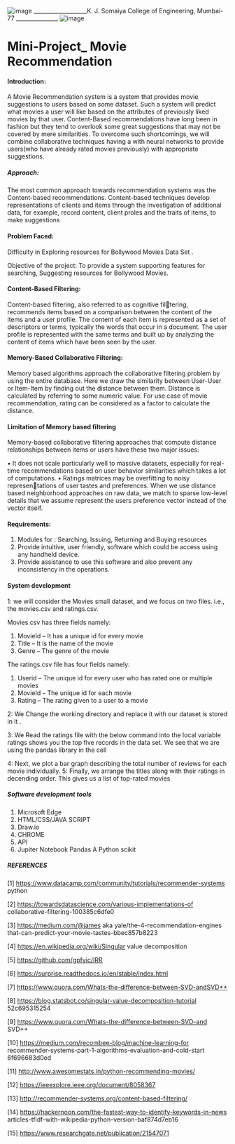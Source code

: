 ![image](https://user-images.githubusercontent.com/74112721/144545556-f1622854-5ddb-44c2-ae66-602c907b9289.png) ___________________K. J. Somaiya College of Engineering, Mumbai-77 _______________ ![image](https://user-images.githubusercontent.com/74112721/144545198-29fb944e-cc94-4bef-91aa-ff1ffbc8af90.png)





# Mini-Project_ Movie Recommendation


####  Introduction: 



A Movie Recommendation system is a system that provides movie suggestions to users based on some dataset. Such a system will predict what movies a user will like based on the attributes of previously liked movies by that user. Content-Based recommendations have long been in fashion but they tend to overlook some great suggestions that may not be covered by mere  similarities. To overcome such shortcomings, we will combine collaborative  techniques having a  with neural networks to provide users(who have already rated movies previously) with appropriate suggestions.


#####  Approach:

The most common approach towards recommendation systems was the Content-based recommendations. Content-based techniques develop representations of clients and items through the investigation of additional data, for example, record content, client proles and the traits of items, to make suggestions


#### Problem Faced:  
Difficulty in  Exploring resources for Bollywood Movies Data Set .

Objective of the project:
To provide a system supporting features for searching, Suggesting  resources for Bollywood Movies.

####  Content-Based Filtering: 

Content-based filtering, also referred to as cognitive filtering, recommends items based on a comparison between
the content of the items and a user profile. The content of each item is represented as a set of descriptors or terms,
typically the words that occur in a document. The user profile is represented with the same terms and built up by
analyzing the content of items which have been seen by the user. 

 #### Memory-Based Collaborative Filtering:
 
Memory based algorithms approach the collaborative filtering problem
by using the entire database. Here we draw the similarity
between User-User or Item-Item by finding out the distance
between them. Distance is calculated by referring to some
numeric value. For use case of movie recommendation,
rating can be considered as a factor to calculate the distance.

 #### Limitation of Memory based filtering
 
Memory-based collaborative filtering approaches that
compute distance relationships between items or users have
these two major issues:

•  It does not scale particularly well to massive datasets,
   especially for real-time recommendations based on user
   behavior similarities which takes a lot of computations.
•  Ratings matrices may be overfitting to noisy representations of user tastes and preferences. When we use
   distance based neighborhood approaches on raw data,
   we match to sparse low-level details that we assume
   represent the users preference vector instead of the
   vector itself.

#### Requirements:
1.	Modules for :   Searching, Issuing, Returning and Buying resources 
2.	Provide intuitive, user friendly, software which could be access using any handheld device.
3.	Provide assistance to use this software and also prevent any inconsistency in the operations.


#### System development

1:  we will consider the Movies small dataset, and we focus on two files.
i.e., the movies.csv and ratings.csv.

Movies.csv has three fields namely: 
1.	MovieId – It has a unique id for every movie
2.	Title – It is the name of the movie
3.	Genre – The genre of the movie

The ratings.csv file has four fields namely:
1.	Userid – The unique id for every user who has rated one or multiple movies
2.	MovieId – The unique id for each movie
3.	Rating – The rating given to a user to a movie
 
2: We Change the working directory and replace it with  our dataset is stored in it .

 3: We Read the ratings file with the below command into the local variable ratings  shows you the top five records in the data set. We see that we are using the pandas library in the cell 
 
4: Next, we plot a bar graph describing the total number of reviews for each movie individually.
5: Finally, we arrange the titles along with their ratings in decending order. This gives us a list of top-rated movies

 

##### 	Software development tools
1.	Microsoft Edge
2.	HTML/CSS/JAVA SCRIPT
3.	Draw.io
4.	CHROME 
5.	API
6.	Jupiter Notebook
            Pandas
            A Python scikit
            
##### REFERENCES
[1] https://www.datacamp.com/community/tutorials/recommender-systems python

[2] https://towardsdatascience.com/various-implementations-of collaborative-filtering-100385c6dfe0

[3] https://medium.com/@james aka yale/the-4-recommendation-engines that-can-predict-your-movie-tastes-bbec857b8223

[4] https://en.wikipedia.org/wiki/Singular value decomposition

[5] https://github.com/gpfvic/IRR

[6] https://surprise.readthedocs.io/en/stable/index.html

[7] https://www.quora.com/Whats-the-difference-between-SVD-andSVD++

[8] https://blog.statsbot.co/singular-value-decomposition-tutorial 52c695315254

[9] https://www.quora.com/Whats-the-difference-between-SVD-and SVD++

[10] https://medium.com/recombee-blog/machine-learning-for recommender-systems-part-1-algorithms-evaluation-and-cold-start 6f696683d0ed

[11] http://www.awesomestats.in/python-recommending-movies/

[12] https://ieeexplore.ieee.org/document/8058367

[13] http://recommender-systems.org/content-based-filtering/

[14] https://hackernoon.com/the-fastest-way-to-identify-keywords-in-news articles-tfidf-with-wikipedia-python-version-baf874d7eb16

[15] https://www.researchgate.net/publication/21547071

